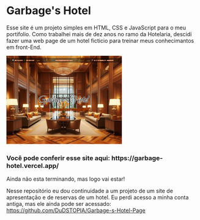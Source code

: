 # Garbage's Hotel
<p> Esse site é um projeto simples em HTML, CSS e JavaScript para o meu portifolio. Como trabalhei mais de dez anos no ramo da Hotelaria,
descidi fazer uma web page de um hotel ficticio para treinar meus conhecimantos em front-End. </p>

<img width="60%" src="https://github.com/DuDSTOPIA/Garbage-s-Hotel-Page/blob/master/Garbage_web_page.png">

<h3> Você pode conferir esse site aqui: https://garbage-hotel.vercel.app/ </h3>
<p>Ainda não esta terminando, mas logo vai estar!</p>


Nesse repositório eu dou continuidade a um projeto de um site de apresentação e de reservas de um hotel. Eu perdi acesso a minha conta antiga, mas ele ainda pode ser acessado: https://github.com/DuDSTOPIA/Garbage-s-Hotel-Page
